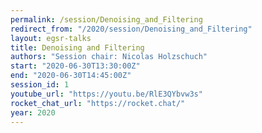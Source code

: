 ```yaml
---
permalink: /session/Denoising_and_Filtering
redirect_from: "/2020/session/Denoising_and_Filtering"
layout: egsr-talks
title: Denoising and Filtering
authors: "Session chair: Nicolas Holzschuch"
start: "2020-06-30T13:30:00Z"
end: "2020-06-30T14:45:00Z"
session_id: 1
youtube_url: "https://youtu.be/RlE3QYbvw3s"
rocket_chat_url: "https://rocket.chat/"
year: 2020
---
```

